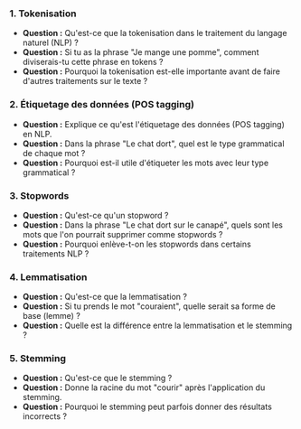 
### 1. **Tokenisation**
- **Question :** Qu'est-ce que la tokenisation dans le traitement du langage naturel (NLP) ?
- **Question :** Si tu as la phrase "Je mange une pomme", comment diviserais-tu cette phrase en tokens ?
- **Question :** Pourquoi la tokenisation est-elle importante avant de faire d'autres traitements sur le texte ?

### 2. **Étiquetage des données (POS tagging)**
- **Question :** Explique ce qu'est l'étiquetage des données (POS tagging) en NLP.
- **Question :** Dans la phrase "Le chat dort", quel est le type grammatical de chaque mot ?
- **Question :** Pourquoi est-il utile d'étiqueter les mots avec leur type grammatical ?

### 3. **Stopwords**
- **Question :** Qu'est-ce qu'un stopword ?
- **Question :** Dans la phrase "Le chat dort sur le canapé", quels sont les mots que l'on pourrait supprimer comme stopwords ?
- **Question :** Pourquoi enlève-t-on les stopwords dans certains traitements NLP ?

### 4. **Lemmatisation**
- **Question :** Qu'est-ce que la lemmatisation ?
- **Question :** Si tu prends le mot "couraient", quelle serait sa forme de base (lemme) ?
- **Question :** Quelle est la différence entre la lemmatisation et le stemming ?

### 5. **Stemming**
- **Question :** Qu'est-ce que le stemming ?
- **Question :** Donne la racine du mot "courir" après l'application du stemming.
- **Question :** Pourquoi le stemming peut parfois donner des résultats incorrects ?

